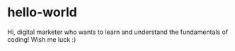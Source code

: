 # hello-world
Hi,
digital marketer who wants to learn and understand the fundamentals of coding!
Wish me luck :) 
